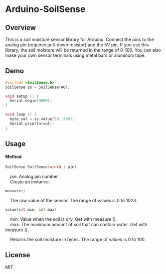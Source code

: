 Arduino-SoilSense
====

## Overview

This is a soil moisture sensor library for Arduino. Connect the pins to the analog pin (requires pull-down resistor) and the 5V pin. If you use this library, the soil moisture will be returned in the range of 0-100. You can also make your own sensor terminals using metal bars or aluminum tape.

## Demo

````cpp:example.ino
#include <SoilSense.h>
SoilSense ss = SoilSense(A0);

void setup () {
  Serial.begin(9600);
}

void loop () {
  byte val = ss.value(50, 500);
  Serial.println(val);
}
````

## Usage

#### Method

````cpp:example.ino
SoilSense SoilSense(uint8_t pin)
````

    pin: Analog pin number  
    Create an instance.

````cpp:example.ino
measure()
````

    The raw value of the sensor. The range of values is 0 to 1023.

````cpp:example.ino
value(int min, int max)
````

    min: Value when the soil is dry. Get with measure ().   
    max: The maximum amount of soil that can contain water. Get with measure ().  

    Returns the soil moisture in bytes. The range of values is 0 to 100.

## License

MIT
